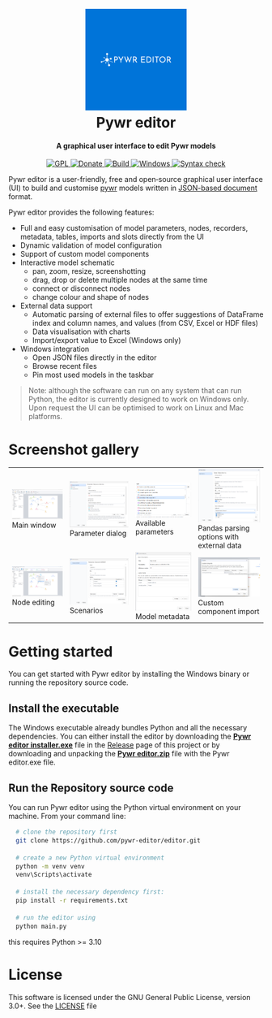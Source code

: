 <h1 align="center">
  <br>
  <img src="./pywr_editor/assets/logo-color.png" alt="Pywr editor" width="200">
  <br>
  Pywr editor
  <br>
</h1>

<h4 align="center">A graphical user interface to edit Pywr models</h4>

<p align="center">
  <a href="https://www.gnu.org/licenses/gpl-3.0.en.html">
    <img src="https://img.shields.io/badge/license-GPL-blue"
         alt="GPL" />
  </a>
  <a href="paypal.me/ssimoncelli87">
    <img src="https://img.shields.io/badge/%C2%A3-donate-red" alt="Donate" />
  </a>
  <a href="https://github.com/pywr-editor/editor/actions/workflows/build.yaml">
    <img src="https://github.com/pywr-editor/editor/actions/workflows/build.yaml/badge.svg" alt="Build" />
  </a>
  <a href="https://github.com/pywr-editor/editor/actions/workflows/test.yaml">
    <img src="https://github.com/pywr-editor/editor/actions/workflows/test.yaml/badge.svg" alt="Windows" />
  </a>
  <a href="https://github.com/pywr-editor/editor/actions/workflows/flake8.yaml">
    <img src="https://github.com/pywr-editor/editor/actions/workflows/flake8.yaml/badge.svg" alt="Syntax check" />
  </a>
</p>


Pywr editor is a user-friendly, free and open‑source graphical user interface (UI) to build and customise [pywr](https://github.com/pywr/pywr) 
models written in [JSON-based document](https://pywr.github.io/pywr/json.html) format. 

Pywr editor provides the following features:

- Full and easy customisation of model parameters, nodes, recorders, metadata, tables, imports and slots directly from the UI
- Dynamic validation of model configuration  
- Support of custom model components
- Interactive model schematic
  - pan, zoom, resize, screenshotting
  - drag, drop or delete multiple nodes at the same time
  - connect or disconnect nodes
  - change colour and shape of nodes
- External data support
  - Automatic parsing of external files to offer suggestions of DataFrame index and column names, and values (from CSV, Excel or HDF files)
  - Data visualisation with charts
  - Import/export value to Excel (Windows only)
- Windows integration
  - Open JSON files directly in the editor
  - Browse recent files
  - Pin most used models in the taskbar

> Note: although the software can run on any system that can run Python, 
> the editor is currently designed to work on Windows only. Upon request
> the UI can be optimised to work on Linux and Mac platforms.

# Screenshot gallery

<table cellspacing="0" cellpadding="0" border="0" align="center">
  <tr>
    <td><img src="screenshots/main_window.png" alt="Main window"/><br/>Main window</td>
    <td><img src="screenshots/parameter_dialog.png" alt="Parameter dialog" /><br/>Parameter dialog</td>
    <td><img src="screenshots/available_parameters.png" alt="Available parameters" /><br/>Available parameters</td>
    <td><img src="screenshots/tables.png" alt="Tables" /><br/>Pandas parsing options with external data</td>
  </tr>
<tr>
    <td><img src="screenshots/schematic_nodes.png" alt="Schematic node"/><br/>Node editing</td>
    <td><img src="screenshots/scenarios.png" alt="Scenarios"/><br/>Scenarios</td>
    <td><img src="screenshots/metadata.png" alt="Metadata"/><br/>Model metadata</td>
    <td><img src="screenshots/custom_imports.png" alt="Imports"/><br/>Custom component import</td>
</tr>
</table>

# Getting started
You can get started with Pywr editor by installing the Windows binary or running the
repository source code.

## Install the executable
The Windows executable already bundles Python and all the necessary dependencies. You can either 
install the editor by downloading the [**Pywr editor installer.exe**](https://github.com/pywr-editor/editor/releases)
file in the [Release](https://github.com/pywr-editor/editor/releases) page of this project or by 
downloading and unpacking the [**Pywr editor.zip**](https://github.com/pywr-editor/editor/releases)
file with the Pywr editor.exe file.

## Run the Repository source code
You can run Pywr editor using the Python virtual environment on your machine. From your command line:

  ```bash
    # clone the repository first
    git clone https://github.com/pywr-editor/editor.git
    
    # create a new Python virtual environment
    python -m venv venv
    venv\Scripts\activate

    # install the necessary dependency first:
    pip install -r requirements.txt
    
    # run the editor using
    python main.py
  ```
this requires Python >= 3.10


# License
This software is licensed under the GNU General Public License, version 3.0+. See the [LICENSE](LICENSE.txt) file